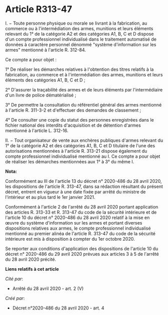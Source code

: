 # Article R313-47

I. − Toute personne physique ou morale se livrant à la fabrication, au commerce ou à l'intermédiation des armes, munitions et
leurs éléments relevant du 1° de la catégorie A2 et des catégories A1, B, C et D dispose d'un compte professionnel
individualisé dans le traitement automatisé de données à caractère personnel dénommé "système d'information sur les armes"
mentionné à l'article R. 312-84.

Ce compte a pour objet :

1° De réaliser les démarches relatives à l'obtention des titres relatifs à la fabrication, au commerce et à l'intermédiation
des armes, munitions et leurs éléments des catégories A1, B, C et D ;

2° D'assurer la traçabilité des armes et de leurs éléments par l'intermédiaire d'un livre de police dématérialisé ;

3° De permettre la consultation du référentiel général des armes mentionné à l'article R. 311-3-2 et d'effectuer des demandes
de classement ;

4° De consulter une copie du statut des personnes enregistrées dans le fichier national des interdits d'acquisition et de
détention d'armes mentionné à l'article L. 312-16.

II. − Tout organisateur de vente aux enchères publiques d'armes relevant du 1° de la catégorie A2 et des catégories A1, B, C
et D titulaire de l'une des autorisations mentionnées à l'article R. 313-21 dispose également du compte professionnel
individualisé mentionné au I. Ce compte a pour objet de réaliser les démarches mentionnées aux 1° à 3° du même I.

**Nota:**

Conformément au III de l'article 13 du décret n° 2020-486 du 28 avril 2020, les dispositions de l'article R. 313-47, dans sa
rédaction résultant du présent décret, entrent en vigueur à une date fixée par arrêté du ministre de l'intérieur et au plus
tard le 1er janvier 2021.

Conformément à l'article 2 de l'arrêté du 28 avril 2020 portant application des articles R. 313-33 et R. 313-47 du code de la
sécurité intérieure et de l'article 10 du décret n° 2020-486 du 28 avril 2020 relatif à la mise en œuvre du système
d'information sur les armes et portant diverses dispositions relatives aux armes, le compte professionnel individualisé
mentionné au premier alinéa de l'article R. 313-47 du code de la sécurité intérieure est mis à disposition à compter du 1er
octobre 2020.

Se reporter aux conditions d'application des dispositions de l'article 10 du décret n° 2020-486 du 29 avril 2020 prévues aux
articles 3 à 5 de l'arrêté du 28 avril 2020 précité.

**Liens relatifs à cet article**

_Cité par_:

  - Arrêté du 28 avril 2020 - art. 2 (V)

_Créé par_:

  - Décret n°2020-486 du 28 avril 2020 - art. 4
